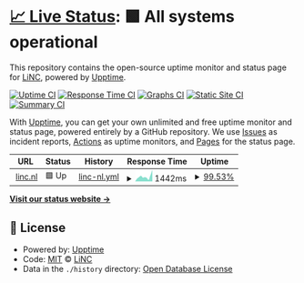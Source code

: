# [📈 Live Status](https://demo.upptime.js.org): <!--live status--> **🟩 All systems operational**

This repository contains the open-source uptime monitor and status page for [LiNC](https://www.linc.nl), powered by [Upptime](https://github.com/upptime/upptime).

[![Uptime CI](https://github.com/lincgit/uptime-monitor/workflows/Uptime%20CI/badge.svg)](https://github.com/lincgit/uptime-monitor/actions?query=workflow%3A%22Uptime+CI%22)
[![Response Time CI](https://github.com/lincgit/uptime-monitor/workflows/Response%20Time%20CI/badge.svg)](https://github.com/lincgit/uptime-monitor/actions?query=workflow%3A%22Response+Time+CI%22)
[![Graphs CI](https://github.com/lincgit/uptime-monitor/workflows/Graphs%20CI/badge.svg)](https://github.com/lincgit/uptime-monitor/actions?query=workflow%3A%22Graphs+CI%22)
[![Static Site CI](https://github.com/lincgit/uptime-monitor/workflows/Static%20Site%20CI/badge.svg)](https://github.com/lincgit/uptime-monitor/actions?query=workflow%3A%22Static+Site+CI%22)
[![Summary CI](https://github.com/lincgit/uptime-monitor/workflows/Summary%20CI/badge.svg)](https://github.com/lincgit/uptime-monitor/actions?query=workflow%3A%22Summary+CI%22)

With [Upptime](https://upptime.js.org), you can get your own unlimited and free uptime monitor and status page, powered entirely by a GitHub repository. We use [Issues](https://github.com/lincgit/uptime-monitor/issues) as incident reports, [Actions](https://github.com/lincgit/uptime-monitor/actions) as uptime monitors, and [Pages](https://demo.upptime.js.org) for the status page.

<!--start: status pages-->
<!-- This summary is generated by Upptime (https://github.com/upptime/upptime) -->
<!-- Do not edit this manually, your changes will be overwritten -->
<!-- prettier-ignore -->
| URL | Status | History | Response Time | Uptime |
| --- | ------ | ------- | ------------- | ------ |
| <img alt="" src="https://icons.duckduckgo.com/ip3/www.linc.nl.ico" height="13"> [linc.nl](https://www.linc.nl) | 🟩 Up | [linc-nl.yml](https://github.com/lincgit/uptime-monitor/commits/HEAD/history/linc-nl.yml) | <details><summary><img alt="Response time graph" src="./graphs/linc-nl/response-time-week.png" height="20"> 1442ms</summary><br><a href="https://lincgit.github.io/uptime-monitor/history/linc-nl"><img alt="Response time 1434" src="https://img.shields.io/endpoint?url=https%3A%2F%2Fraw.githubusercontent.com%2Flincgit%2Fuptime-monitor%2FHEAD%2Fapi%2Flinc-nl%2Fresponse-time.json"></a><br><a href="https://lincgit.github.io/uptime-monitor/history/linc-nl"><img alt="24-hour response time 1916" src="https://img.shields.io/endpoint?url=https%3A%2F%2Fraw.githubusercontent.com%2Flincgit%2Fuptime-monitor%2FHEAD%2Fapi%2Flinc-nl%2Fresponse-time-day.json"></a><br><a href="https://lincgit.github.io/uptime-monitor/history/linc-nl"><img alt="7-day response time 1442" src="https://img.shields.io/endpoint?url=https%3A%2F%2Fraw.githubusercontent.com%2Flincgit%2Fuptime-monitor%2FHEAD%2Fapi%2Flinc-nl%2Fresponse-time-week.json"></a><br><a href="https://lincgit.github.io/uptime-monitor/history/linc-nl"><img alt="30-day response time 1460" src="https://img.shields.io/endpoint?url=https%3A%2F%2Fraw.githubusercontent.com%2Flincgit%2Fuptime-monitor%2FHEAD%2Fapi%2Flinc-nl%2Fresponse-time-month.json"></a><br><a href="https://lincgit.github.io/uptime-monitor/history/linc-nl"><img alt="1-year response time 1434" src="https://img.shields.io/endpoint?url=https%3A%2F%2Fraw.githubusercontent.com%2Flincgit%2Fuptime-monitor%2FHEAD%2Fapi%2Flinc-nl%2Fresponse-time-year.json"></a></details> | <details><summary><a href="https://lincgit.github.io/uptime-monitor/history/linc-nl">99.53%</a></summary><a href="https://lincgit.github.io/uptime-monitor/history/linc-nl"><img alt="All-time uptime 99.92%" src="https://img.shields.io/endpoint?url=https%3A%2F%2Fraw.githubusercontent.com%2Flincgit%2Fuptime-monitor%2FHEAD%2Fapi%2Flinc-nl%2Fuptime.json"></a><br><a href="https://lincgit.github.io/uptime-monitor/history/linc-nl"><img alt="24-hour uptime 96.73%" src="https://img.shields.io/endpoint?url=https%3A%2F%2Fraw.githubusercontent.com%2Flincgit%2Fuptime-monitor%2FHEAD%2Fapi%2Flinc-nl%2Fuptime-day.json"></a><br><a href="https://lincgit.github.io/uptime-monitor/history/linc-nl"><img alt="7-day uptime 99.53%" src="https://img.shields.io/endpoint?url=https%3A%2F%2Fraw.githubusercontent.com%2Flincgit%2Fuptime-monitor%2FHEAD%2Fapi%2Flinc-nl%2Fuptime-week.json"></a><br><a href="https://lincgit.github.io/uptime-monitor/history/linc-nl"><img alt="30-day uptime 99.89%" src="https://img.shields.io/endpoint?url=https%3A%2F%2Fraw.githubusercontent.com%2Flincgit%2Fuptime-monitor%2FHEAD%2Fapi%2Flinc-nl%2Fuptime-month.json"></a><br><a href="https://lincgit.github.io/uptime-monitor/history/linc-nl"><img alt="1-year uptime 99.92%" src="https://img.shields.io/endpoint?url=https%3A%2F%2Fraw.githubusercontent.com%2Flincgit%2Fuptime-monitor%2FHEAD%2Fapi%2Flinc-nl%2Fuptime-year.json"></a></details>

<!--end: status pages-->

[**Visit our status website →**](https://demo.upptime.js.org)

## 📄 License

- Powered by: [Upptime](https://github.com/upptime/upptime)
- Code: [MIT](./LICENSE) © [LiNC](https://www.linc.nl)
- Data in the `./history` directory: [Open Database License](https://opendatacommons.org/licenses/odbl/1-0/)
